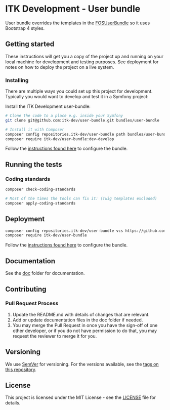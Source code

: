 # ITK Development - User bundle

User bundle overrides the templates in the [FOSUserBundle](https://github.com/FriendsOfSymfony/FOSUserBundle) so it uses
Bootstrap 4 styles.

## Getting started

These instructions will get you a copy of the project up and running on your local machine for development and testing purposes. See deployment for notes on how to deploy the project on a live system.

### Installing

There are multiple ways you could set up this project for development. Typically you would want to develop and test it in a Symfony project:

Install the ITK Development user-bundle:

```bash
# Clone the code to a place e.g. inside your Symfony 
git clone git@github.com:itk-dev/user-bundle.git bundles/user-bundle

# Install it with Composer
composer config repositories.itk-dev/user-bundle path bundles/user-bundle
composer require itk-dev/user-bundle:dev-develop
```

Follow the [instructions found here](doc/configuration.md) to configure the bundle.

## Running the tests

### Coding standards

```bash
composer check-coding-standards

# Most of the times the tools can fix it: (Twig templates excluded)
composer apply-coding-standards
```
## Deployment

```bash
composer config repositories.itk-dev/user-bundle vcs https://github.com/itk-dev/user-bundle
composer require itk-dev/user-bundle
```

Follow the [instructions found here](doc/configuration.md) to configure the bundle.

## Documentation

See the [doc](doc) folder for documentation.

## Contributing

### Pull Request Process

1. Update the README.md with details of changes that are relevant.
2. Add or update documentation files in the doc folder if needed.
3. You may merge the Pull Request in once you have the sign-off of one other developer, or if you 
   do not have permission to do that, you may request the reviewer to merge it for you.

## Versioning

We use [SemVer](http://semver.org/) for versioning. For the versions available, see the [tags on this repository](https://github.com/itk-dev/user-bundle/tags). 

## License

This project is licensed under the MIT License - see the [LICENSE](LICENSE) file for details.
